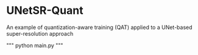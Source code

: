 # UNetSR-Quant
An example of quantization-aware training (QAT) applied to a UNet-based super-resolution approach

"""
python main.py
"""
